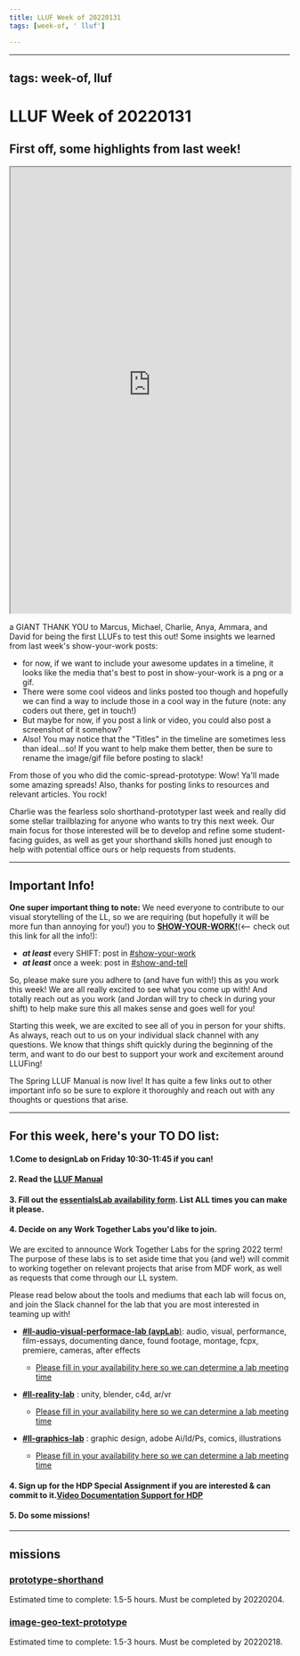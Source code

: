 ```yaml
---
title: LLUF Week of 20220131
tags: [week-of, ' lluf']

---
```


---
tags: week-of, lluf
---

# LLUF Week of 20220131

## First off, some highlights from last week! 

<iframe src="https://ll-timeline-machine.herokuapp.com/show/customview/ShowYourImages/JK_LLUF_WEEKLY" width="100%" height="800px" frameborder="2"></iframe>


a GIANT THANK YOU to Marcus, Michael, Charlie, Anya, Ammara, and David for being the first LLUFs to test this out!  Some insights we learned from last week's show-your-work posts:
* for now, if we want to include your awesome updates in a timeline, it looks like the media that's best to post in show-your-work is a png or a gif. 
* There were some cool videos and links posted too though and hopefully we can find a way to include those in a cool way in the future (note: any coders out there, get in touch!) 
* But maybe for now, if you post a link or video, you could also post a screenshot of it somehow?
* Also! You may notice that the "Titles" in the timeline are sometimes less than ideal...so! If you want to help make them better, then be sure to rename the image/gif file before posting to slack!

From those of you who did the comic-spread-prototype: Wow! Ya'll made some amazing spreads! Also, thanks for posting links to resources and relevant articles. You rock! 

Charlie was the fearless solo shorthand-prototyper last week and really did some stellar trailblazing for anyone who wants to try this next week. Our main focus for those interested will be to develop and refine some student-facing guides, as well as get your shorthand skills honed just enough to help with potential office ours or help requests from students.

---
## Important Info!
**One super important thing to note:** We need everyone to contribute to our visual storytelling of the LL, so we are requiring (but hopefully it will be more fun than annoying for you!) you to [**SHOW-YOUR-WORK!**](/2pMQFrT5ScmihdRndYTz9w)(<-- check out this link for all the info!):
* ***at least*** every SHIFT: post in [#show-your-work](https://bokcenter.slack.com/archives/C02T7LNCD6C)
* ***at least*** once a week: post in [#show-and-tell](https://bokcenter.slack.com/archives/C02SJ00USMR)

So, please make sure you adhere to (and have fun with!) this as you work this week! We are all really excited to see what you come up with! And totally reach out as you work (and Jordan will try to check in during your shift) to help make sure this all makes sense and goes well for you!

Starting this week, we are excited to see all of you in person for your shifts. As always, reach out to us on your individual slack channel with any questions. We know that things shift quickly during the beginning of the term, and want to do our best to support your work and excitement around LLUFing!

The Spring LLUF Manual is now live! It has quite a few links out to other important info so be sure to explore it thoroughly and reach out with any thoughts or questions that arise.  

---

## For this week, here's your TO DO list:

#### 1.Come to designLab on Friday 10:30-11:45 if you can!

#### 2. Read the [LLUF Manual](/EoEtMVo0QaSMvN4TNqY_Zg)
#### 3. Fill out the [essentialsLab availability form](http://whenisgood.net/mqmfkzh). List ALL times you can make it please.

#### 4. Decide on any Work Together Labs you'd like to join.
We are excited to announce Work Together Labs for the spring 2022 term! The purpose of these labs is to set aside time that you (and we!) will commit to working together on relevant projects that arise from MDF work, as well as requests that come through our LL system.

Please read below about the tools and mediums that each lab will focus on, and join the Slack channel for the lab that you are most interested in teaming up with!
* [**#ll-audio-visual-performace-lab (avpLab**)](https://bokcenter.slack.com/archives/C030K0HRZ9V): audio, visual, performance, film-essays, documenting dance, found footage, montage, fcpx, premiere, cameras, after effects 
    *    [Please fill in your availability here so we can determine a lab meeting time](http://whenisgood.net/ygxqh8f)

* [**#ll-reality-lab**](https://bokcenter.slack.com/archives/C2W34NACE) : unity, blender, c4d, ar/vr 
    * [Please fill in your availability here so we can determine a lab meeting time](http://whenisgood.net/artgcfb)
* [**#ll-graphics-lab**](https://bokcenter.slack.com/archives/C02K4FF2BC3) : graphic design, adobe Ai/Id/Ps, comics, illustrations 
    *    [Please fill in your availability here so we can determine a lab meeting time](http://whenisgood.net/dmki7kk)

#### 4. Sign up for the HDP Special Assignment if you are interested & can commit to it.[Video Documentation Support for HDP](https://hackmd.io/neTf87blTked1qaYjAMwgA)
    
#### 5. Do some missions!


---



## missions



### [prototype-shorthand](/aeDXTc0xQPaKsCD1QTFrsA)
Estimated time to complete: 1.5-5 hours. Must be completed by 20220204.


### [image-geo-text-prototype](/yn2FHfeIQyipfau_vKmMEQ)
Estimated time to complete: 1.5-3 hours. Must be completed by 20220218.






